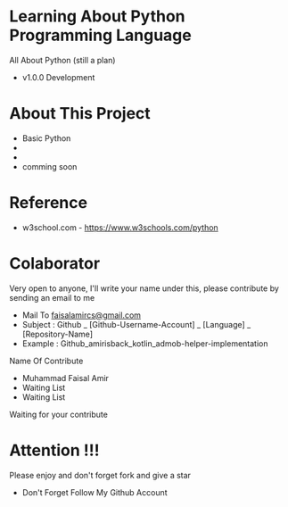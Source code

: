 # Learning About Python Programming Language
All About Python (still a plan)
- v1.0.0 Development

# About This Project
- Basic Python
-
-
- comming soon

# Reference
- w3school.com - https://www.w3schools.com/python

# Colaborator
Very open to anyone, I'll write your name under this, please contribute by sending an email to me

- Mail To faisalamircs@gmail.com
- Subject : Github _ [Github-Username-Account] _ [Language] _ [Repository-Name]
- Example : Github_amirisback_kotlin_admob-helper-implementation

Name Of Contribute
- Muhammad Faisal Amir
- Waiting List
- Waiting List

Waiting for your contribute

# Attention !!!
Please enjoy and don't forget fork and give a star
- Don't Forget Follow My Github Account

